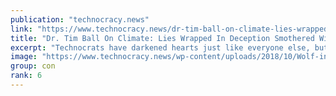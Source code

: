 ```yaml
---
publication: "technocracy.news"
link: "https://www.technocracy.news/dr-tim-ball-on-climate-lies-wrapped-in-deception-smothered-with-delusion/"
title: "Dr. Tim Ball On Climate: Lies Wrapped In Deception Smothered With Delusion"
excerpt: "Technocrats have darkened hearts just like everyone else, but they soon discovered how to use the mantra of 'science' to trick and deceive. In similar fashion of the 1970s Chiffon Margarine ad, 'It's "
image: "https://www.technocracy.news/wp-content/uploads/2018/10/Wolf-in-Sheeps-Clothing.jpg"
group: con
rank: 6
---
```

